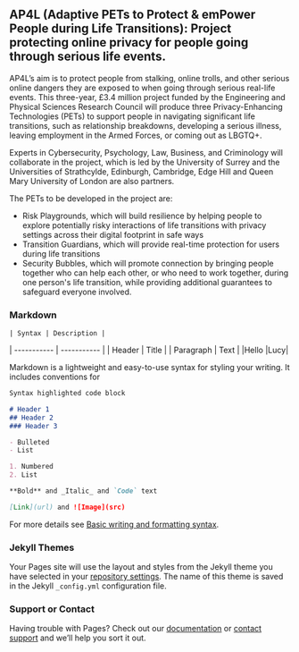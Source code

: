 ## AP4L (Adaptive PETs to Protect & emPower People during Life Transitions): Project protecting online privacy for people going through serious life events.

AP4L’s aim is to protect people from stalking, online trolls, and other serious online dangers they are exposed to when going through serious real-life events.
This three-year, £3.4 million project funded by the Engineering and Physical Sciences Research Council will produce three Privacy-Enhancing Technologies (PETs) to support people in navigating significant life transitions, such as relationship breakdowns, developing a serious illness, leaving employment in the Armed Forces, or coming out as LBGTQ+.

Experts in Cybersecurity, Psychology, Law, Business, and Criminology will collaborate in the project, which is led by the University of Surrey and the Universities of Strathcylde, Edinburgh, Cambridge, Edge Hill and Queen Mary University of London are also partners.

The PETs to be developed in the project are:
- Risk Playgrounds, which will build resilience by helping people to explore potentially risky interactions of life transitions with privacy settings across their digital footprint in safe ways
- Transition Guardians, which will provide real-time protection for users during life transitions
- Security Bubbles, which will promote connection by bringing people together who can help each other, or who need to work together, during one person's life transition, while providing additional guarantees to safeguard everyone involved.


### Markdown
	| Syntax | Description |
| ----------- | ----------- |
| Header | Title |
| Paragraph | Text |
|Hello |Lucy|



Markdown is a lightweight and easy-to-use syntax for styling your writing. It includes conventions for

```markdown
Syntax highlighted code block

# Header 1
## Header 2
### Header 3

- Bulleted
- List

1. Numbered
2. List

**Bold** and _Italic_ and `Code` text

[Link](url) and ![Image](src)
```

For more details see [Basic writing and formatting syntax](https://docs.github.com/en/github/writing-on-github/getting-started-with-writing-and-formatting-on-github/basic-writing-and-formatting-syntax).

### Jekyll Themes

Your Pages site will use the layout and styles from the Jekyll theme you have selected in your [repository settings](https://github.com/AP4L/ap4l.github.io/settings/pages). The name of this theme is saved in the Jekyll `_config.yml` configuration file.

### Support or Contact

Having trouble with Pages? Check out our [documentation](https://docs.github.com/categories/github-pages-basics/) or [contact support](https://support.github.com/contact) and we’ll help you sort it out.
